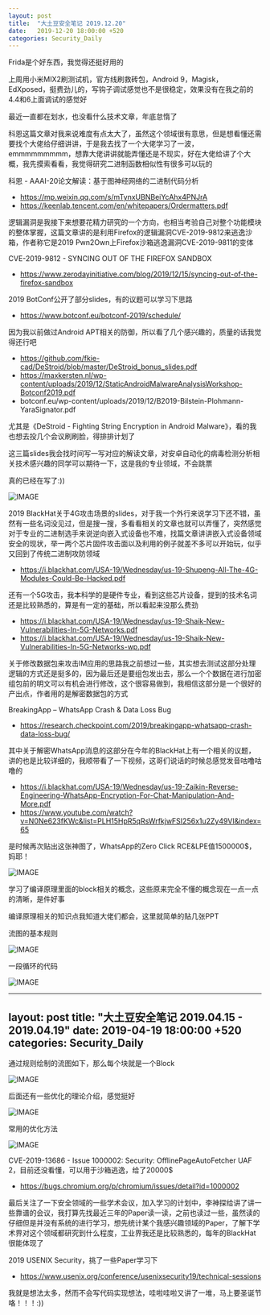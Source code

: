 ```yaml
---
layout: post
title:  "大土豆安全笔记 2019.12.20"
date:   2019-12-20 18:00:00 +520
categories: Security_Daily
---
```


Frida是个好东西，我觉得还挺好用的

上周用小米MIX2刷测试机，官方线刷救砖包，Android 9，Magisk，EdXposed，挺费劲儿的，写钩子调试感觉也不是很稳定，效果没有在我之前的4.4和6上面调试的感觉好

最近一直都在划水，也没看什么技术文章，年底怠惰了

科恩这篇文章对我来说难度有点太大了，虽然这个领域很有意思，但是想看懂还需要找个大佬给仔细讲讲，于是我去找了一个大佬学习了一波，emmmmmmmmm，想靠大佬讲讲就能弄懂还是不现实，好在大佬给讲了个大概，我先摸索看看，我觉得研究二进制函数相似性有很多可以玩的

科恩 - AAAI-20论文解读：基于图神经网络的二进制代码分析
- https://mp.weixin.qq.com/s/mTynxUBNBeiYcAhx4PNJrA
- https://keenlab.tencent.com/en/whitepapers/Ordermatters.pdf

逻辑漏洞是我接下来想要花精力研究的一个方向，也相当考验自己对整个功能模块的整体掌握，这篇文章讲的是利用Firefox的逻辑漏洞CVE-2019-9812来逃逸沙箱，作者称它是2019 Pwn2Own上Firefox沙箱逃逸漏洞CVE-2019-9811的变体

CVE-2019-9812 - SYNCING OUT OF THE FIREFOX SANDBOX
- https://www.zerodayinitiative.com/blog/2019/12/15/syncing-out-of-the-firefox-sandbox

2019 BotConf公开了部分slides，有的议题可以学习下思路
- https://www.botconf.eu/botconf-2019/schedule/

因为我以前做过Android APT相关的防御，所以看了几个感兴趣的，质量的话我觉得还行吧
- https://github.com/fkie-cad/DeStroid/blob/master/DeStroid_bonus_slides.pdf
- https://maxkersten.nl/wp-content/uploads/2019/12/StaticAndroidMalwareAnalysisWorkshop-Botconf2019.pdf
- botconf.eu/wp-content/uploads/2019/12/B2019-Bilstein-Plohmann-YaraSignator.pdf

尤其是《DeStroid - Fighting String Encryption in Android Malware》，看的我也想去投几个会议刷刷脸，得排排计划了

这三篇slides我会找时间写一写对应的解读文章，对安卓自动化的病毒检测分析相关技术感兴趣的同学可以期待一下，这是我的专业领域，不会跳票

真的已经在写了:))

![IMAGE](/assets/resources/3B69FDBDEC6CFC548BEBCDA44BC78EFE.jpg)

2019 BlackHat关于4G攻击场景的slides，对于我一个外行来说学习下还不错，虽然有一些名词没见过，但是搜一搜，多看看相关的文章也就可以弄懂了，突然感觉对于专业的二进制选手来说逆向嵌入式设备也不难，找篇文章讲讲嵌入式设备领域安全的现状，举一两个芯片固件攻击面以及利用的例子就差不多可以开始玩，似乎又回到了传统二进制攻防领域
- https://i.blackhat.com/USA-19/Wednesday/us-19-Shupeng-All-The-4G-Modules-Could-Be-Hacked.pdf

还有一个5G攻击，我本科学的是硬件专业，看到这些芯片设备，提到的技术名词还是比较熟悉的，算是有一定的基础，所以看起来没那么费劲
- https://i.blackhat.com/USA-19/Wednesday/us-19-Shaik-New-Vulnerabilities-In-5G-Networks.pdf
- https://i.blackhat.com/USA-19/Wednesday/us-19-Shaik-New-Vulnerabilities-In-5G-Networks-wp.pdf

关于修改数据包来攻击IM应用的思路我之前想过一些，其实想去测试这部分处理逻辑的方式还是挺多的，因为最后还是要组包发出去，那么一个个数据在进行加密组包前的明文可以有机会进行修改，这个很容易做到，我相信这部分是一个很好的产出点，作者用的是解密数据包的方式

BreakingApp – WhatsApp Crash & Data Loss Bug
- https://research.checkpoint.com/2019/breakingapp-whatsapp-crash-data-loss-bug/

其中关于解密WhatsApp消息的这部分在今年的BlackHat上有一个相关的议题，讲的也是比较详细的，我顺带看了一下视频，这哥们说话的时候总感觉发音咕噜咕噜的
- https://i.blackhat.com/USA-19/Wednesday/us-19-Zaikin-Reverse-Engineering-WhatsApp-Encryption-For-Chat-Manipulation-And-More.pdf
- https://www.youtube.com/watch?v=N0Ne623fKWc&list=PLH15HpR5qRsWrfkjwFSI256x1u2Zy49VI&index=65

是时候再次贴出这张神图了，WhatsApp的Zero Click RCE&LPE值1500000$，妈耶！

![IMAGE](/assets/resources/3418C5CE377DB8CA9612D9B967C42DE8.jpg)

学习了编译原理里面的block相关的概念，这些原来完全不懂的概念现在一点一点的清晰，是件好事

编译原理相关的知识点我知道大佬们都会，这里就简单的贴几张PPT

流图的基本规则

![IMAGE](/assets/resources/DC3AA7643E8345D8BE72D25BAADE7911.jpg)

一段循环的代码

![IMAGE](/assets/resources/AD90521F7D62DD4D755A4167F7B9E0B4.jpg)

---
layout: post
title:  "大土豆安全笔记 2019.04.15 - 2019.04.19"
date:   2019-04-19 18:00:00 +520
categories: Security_Daily
---

通过规则绘制的流图如下，那么每个块就是一个Block

![IMAGE](/assets/resources/85A4766EF8A4C4CAED77DE1B5ABB437D.jpg)

后面还有一些优化的理论介绍，感觉挺好

![IMAGE](/assets/resources/72DFBEA8EB00E8A724BA31CE55015D44.jpg)

常用的优化方法

![IMAGE](/assets/resources/A89FEF9F4C51C3A34FA44CB320AD6B6C.jpg)

CVE-2019-13686 - Issue 1000002: Security: OfflinePageAutoFetcher UAF 2，目前还没看懂，可以用于沙箱逃逸，给了20000$
- https://bugs.chromium.org/p/chromium/issues/detail?id=1000002

最后关注了一下安全领域的一些学术会议，加入学习的计划中，李神探给讲了讲一些靠谱的会议，我打算先找最近三年的Paper读一读，之前也读过一些，虽然读的仔细但是并没有系统的进行学习，想先统计某个我感兴趣领域的Paper，了解下学术界对这个领域都研究到什么程度，工业界我还是比较熟悉的，每年的BlackHat很能体现了

2019 USENIX Security，挑了一些Paper学习下
- https://www.usenix.org/conference/usenixsecurity19/technical-sessions

我就是想法太多，然而不会写代码实现想法，哇啦哇啦又讲了一堆，马上要圣诞节咯！！！:))